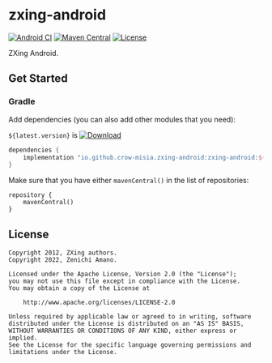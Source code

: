 # zxing-android

[![Android CI](https://github.com/crow-misia/zxing-android/actions/workflows/android.yml/badge.svg?branch=main)](https://github.com/crow-misia/zxing-android/actions/workflows/android.yml)
[![Maven Central](https://img.shields.io/maven-central/v/io.github.crow-misia.zxing-android/zxing-android.svg?label=Maven%20Central)](https://search.maven.org/search?q=g:%22io.github.crow-misia.zxing-android%22%20AND%20a:%22zxing-android%22)
[![License](https://img.shields.io/github/license/crow-misia/zxing-android)](LICENSE)

ZXing Android.

## Get Started

### Gradle

Add dependencies (you can also add other modules that you need):

`${latest.version}` is [![Download](https://img.shields.io/maven-central/v/io.github.crow-misia.zxing-android/zxing-android.svg?label=Maven%20Central)](https://search.maven.org/search?q=g:%22io.github.crow-misia.zxing-android%22%20AND%20a:%22zxing-android%22)

```groovy
dependencies {
    implementation "io.github.crow-misia.zxing-android:zxing-android:${latest.version}"
}
```

Make sure that you have either `mavenCentral()` in the list of repositories:

```
repository {
    mavenCentral()
}
```

## License

```
Copyright 2012, ZXing authors.
Copyright 2022, Zenichi Amano.

Licensed under the Apache License, Version 2.0 (the "License");
you may not use this file except in compliance with the License.
You may obtain a copy of the License at

    http://www.apache.org/licenses/LICENSE-2.0

Unless required by applicable law or agreed to in writing, software
distributed under the License is distributed on an "AS IS" BASIS,
WITHOUT WARRANTIES OR CONDITIONS OF ANY KIND, either express or implied.
See the License for the specific language governing permissions and
limitations under the License.
```
